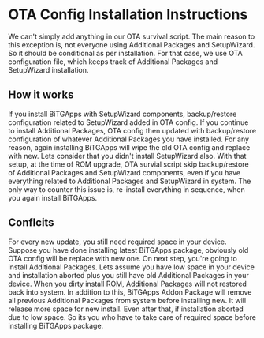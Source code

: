 # OTA Config Installation Instructions

We can't simply add anything in our OTA survival script. The main reason to this exception is, not everyone using Additional Packages and SetupWizard.
So it should be conditional as per installation. For that case, we use OTA configuration file, which keeps track of Additional Packages and SetupWizard
installation.

## How it works

If you install BiTGApps with SetupWizard components, backup/restore configuration related to SetupWizard added in OTA config. If you continue to install
Additional Packages, OTA config then updated with backup/restore configuration of whatever Additional Packages you have installed. For any reason, again
installing BiTGApps will wipe the old OTA config and replace with new. Lets consider that you didn't install SetupWizard also. With that setup, at the time
of ROM upgrade, OTA survial script skip backup/restore of Additional Packages and SetupWizard components, even if you have everything related to Additional
Packages and SetupWizard in system. The only way to counter this issue is, re-install everything in sequence, when you again install BiTGApps.

## Conflcits

For every new update, you still need required space in your device. Suppose you have done installing latest BiTGApps package, obviously old OTA config will
be replace with new one. On next step, you're going to install Additional Packages. Lets assume you have low space in your device and installation aborted
plus you still have old Additional Packages in your device. When you dirty install ROM, Additional Packages will not restored back into system. In addition
to this, BiTGApps Addon Package will remove all previous Additional Packages from system before installing new. It will release more space for new install.
Even after that, if installation aborted due to low space. So its you who have to take care of required space before installing BiTGApps package.
